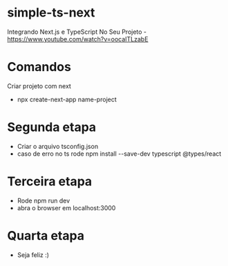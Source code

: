 # simple-ts-next
Integrando Next.js e TypeScript No Seu Projeto - https://www.youtube.com/watch?v=oocaITLzabE
# Comandos
Criar projeto com next
 - npx create-next-app name-project
 
# Segunda etapa
 - Criar o arquivo tsconfig.json
 - caso de erro no ts rode npm install --save-dev typescript @types/react
 
# Terceira etapa
 - Rode npm run dev
 - abra o browser em localhost:3000
 
# Quarta etapa
 - Seja feliz :)
